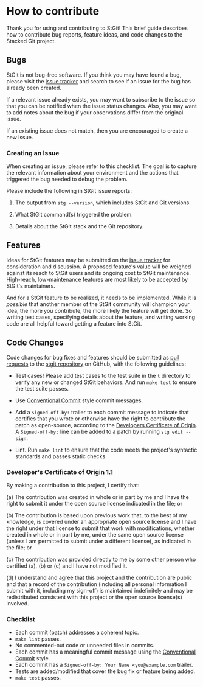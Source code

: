 # How to contribute

Thank you for using and contributing to StGit! This brief guide
describes how to contribute bug reports, feature ideas, and code changes
to the Stacked Git project.

## Bugs

StGit is not bug-free software. If you think you may have found a bug,
please visit the [issue tracker](https://github.com/stacked-git/stgit/issues)
and search to see if an issue for the bug has already been created.

If a relevant issue already exists, you may want to subscribe to the
issue so that you can be notified when the issue status changes. Also,
you may want to add notes about the bug if your observations differ
from the original issue.

If an existing issue does not match, then you are encouraged to create a
new issue.

### Creating an Issue

When creating an issue, please refer to this checklist. The goal is to
capture the relevant information about your environment and the actions
that triggered the bug needed to debug the problem.

Please include the following in StGit issue reports:

1. The output from `stg --version`, which includes StGit and Git
   versions.

2. What StGit command(s) triggered the problem.

3. Details about the StGit stack and the Git repository.


## Features

Ideas for StGit features may be submitted on the [issue
tracker][issue-tracker] for consideration and discussion. A proposed
feature's value will be weighed against its reach to StGit users and its
ongoing cost to StGit maintenance. High-reach, low-maintenance features
are most likely to be accepted by StGit's maintainers.

And for a StGit feature to be realized, it needs to be implemented.
While it is *possible* that another member of the StGit community will
champion your idea, the more you contribute, the more likely the feature
will get done. So writing test cases, specifying details about the
feature, and writing working code are all helpful toward getting a
feature into StGit.

[issue-tracker]: https://github.com/stacked-git/stgit/issues


## Code Changes

Code changes for bug fixes and features should be submitted as [pull
requests][PR] to the [stgit repository][stgit-repo] on GitHub, with the
following guidelines:

- Test cases! Please add test cases to the test suite in the `t`
  directory to verify any new or changed StGit behaviors. And run `make
  test` to ensure the test suite passes.
  
- Use [Conventional Commit][conventional-commit] style commit messages.

- Add a `Signed-off-by:` trailer to each commit message to indicate that
  certifies that you wrote or otherwise have the right to contribute the
  patch as open-source, according to the [Developers Certificate of
  Origin](#developers-certificate-of-origin-11). A `Signed-off-by:` line
  can be added to a patch by running `stg edit --sign`.
  
- Lint. Run `make lint` to ensure that the code meets the project's
  syntactic standards and passes static checks.
  
[PR]: https://help.github.com/en/github/collaborating-with-issues-and-pull-requests
[stgit-repo]: https://github.com/stacked-git/stgit
[conventional-commit]: https://www.conventionalcommits.org/

### Developer's Certificate of Origin 1.1

By making a contribution to this project, I certify that:

(a) The contribution was created in whole or in part by me and
    I have the right to submit it under the open source
    license indicated in the file; or

(b) The contribution is based upon previous work that, to the
    best of my knowledge, is covered under an appropriate open
    source license and I have the right under that license to
    submit that work with modifications, whether created in
    whole or in part by me, under the same open source license
    (unless I am permitted to submit under a different
    license), as indicated in the file; or

(c) The contribution was provided directly to me by some other
    person who certified (a), (b) or (c) and I have not
    modified it.

(d) I understand and agree that this project and the
    contribution are public and that a record of the
    contribution (including all personal information I submit
    with it, including my sign-off) is maintained indefinitely
    and may be redistributed consistent with this project or
    the open source license(s) involved.

### Checklist

- Each commit (patch) addresses a coherent topic.
- `make lint` passes.
- No commented-out code or unneeded files in commits.
- Each commit has a meaningful commit message using the [Conventional
  Commit][conventional-commit] style.
- Each commit has a `Signed-off-by: Your Name <you@example.com` trailer.
- Tests are added/modified that cover the bug fix or feature being
  added.
- `make test` passes.
